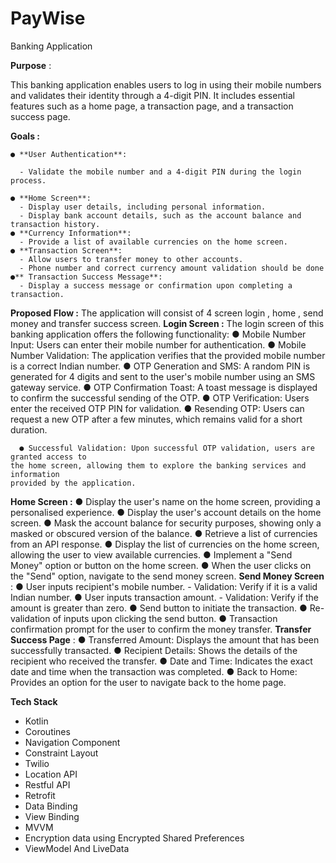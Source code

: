 # PayWise
Banking Application

**Purpose** :

This banking application enables users to log in using their mobile numbers and
validates their identity through a 4-digit PIN. It includes essential features such as a home
page, a transaction page, and a transaction success page.

**Goals :**

    ● **User Authentication**:
    
      - Validate the mobile number and a 4-digit PIN during the login process.
      
    ● **Home Screen**:
      - Display user details, including personal information.
      - Display bank account details, such as the account balance and transaction history.
    ● **Currency Information**:
      - Provide a list of available currencies on the home screen.
    ● **Transaction Screen**:
      - Allow users to transfer money to other accounts.
      - Phone number and correct currency amount validation should be done
    ●** Transaction Success Message**:
      - Display a success message or confirmation upon completing a transaction.
**Proposed Flow :**
    The application will consist of 4 screen login , home , send money and transfer success
  screen.
**Login Screen :**
    The login screen of this banking application offers the following functionality:
      ● Mobile Number Input: Users can enter their mobile number for authentication.
      ● Mobile Number Validation: The application verifies that the provided mobile number
    is a correct Indian number.
      ● OTP Generation and SMS: A random PIN is generated for 4 digits and sent to the
    user's mobile number using an SMS gateway service.
      ● OTP Confirmation Toast: A toast message is displayed to confirm the successful
    sending of the OTP.
      ● OTP Verification: Users enter the received OTP PIN for validation.
      ● Resending OTP: Users can request a new OTP after a few minutes, which remains
    valid for a short duration.

      ● Successful Validation: Upon successful OTP validation, users are granted access to
    the home screen, allowing them to explore the banking services and information
    provided by the application.
**Home Screen :**
      ● Display the user's name on the home screen, providing a personalised experience.
      ● Display the user's account details on the home screen.
      ● Mask the account balance for security purposes, showing only a masked or
    obscured version of the balance.
      ● Retrieve a list of currencies from an API response.
      ● Display the list of currencies on the home screen, allowing the user to view
    available currencies.
      ● Implement a "Send Money" option or button on the home screen.
      ● When the user clicks on the "Send" option, navigate to the send money screen.
**Send Money Screen** :
      ● User inputs recipient's mobile number.
        - Validation: Verify if it is a valid Indian number.
      ● User inputs transaction amount.
        - Validation: Verify if the amount is greater than zero.
      ● Send button to initiate the transaction.
      ● Re-validation of inputs upon clicking the send button.
      ● Transaction confirmation prompt for the user to confirm the money transfer.
**Transfer Success Page** :
      ● Transferred Amount: Displays the amount that has been successfully transacted.
      ● Recipient Details: Shows the details of the recipient who received the transfer.
      ● Date and Time: Indicates the exact date and time when the transaction was
completed.
      ● Back to Home: Provides an option for the user to navigate back to the home page.


**Tech Stack**
  - Kotlin
  - Coroutines
  - Navigation Component
  - Constraint Layout
  - Twilio
  - Location API
  - Restful API
  - Retrofit
  - Data Binding
  - View Binding
  - MVVM
  - Encryption data using Encrypted Shared Preferences
  - ViewModel And LiveData
